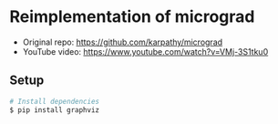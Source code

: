 # Reimplementation of micrograd

* Original repo: https://github.com/karpathy/micrograd
* YouTube video: https://www.youtube.com/watch?v=VMj-3S1tku0

## Setup

```sh
# Install dependencies
$ pip install graphviz
```